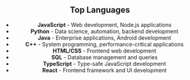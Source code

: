 

<div align="center">
  
## Top Languages

- **JavaScript** - Web development, Node.js applications
- **Python** - Data science, automation, backend development  
- **Java** - Enterprise applications, Android development
- **C++** - System programming, performance-critical applications
- **HTML/CSS** - Frontend web development
- **SQL** - Database management and queries
- **TypeScript** - Type-safe JavaScript development
- **React** - Frontend framework and UI development

</div>